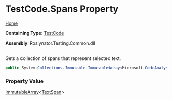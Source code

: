 # TestCode\.Spans Property

[Home](../../../../README.md)

**Containing Type**: [TestCode](../README.md)

**Assembly**: Roslynator\.Testing\.Common\.dll

\
Gets a collection of spans that represent selected text\.

```csharp
public System.Collections.Immutable.ImmutableArray<Microsoft.CodeAnalysis.Text.TextSpan> Spans { get; }
```

### Property Value

[ImmutableArray](https://docs.microsoft.com/en-us/dotnet/api/system.collections.immutable.immutablearray-1)\<[TextSpan](https://docs.microsoft.com/en-us/dotnet/api/microsoft.codeanalysis.text.textspan)>


